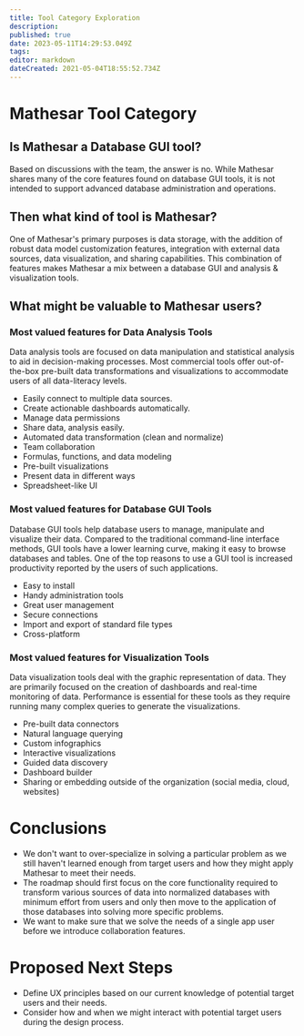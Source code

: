 ```yaml
---
title: Tool Category Exploration
description: 
published: true
date: 2023-05-11T14:29:53.049Z
tags: 
editor: markdown
dateCreated: 2021-05-04T18:55:52.734Z
---
```


# Mathesar Tool Category

## Is Mathesar a Database GUI tool?
Based on discussions with the team, the answer is no. While Mathesar shares many of the core features found on database GUI tools, it is not intended to support advanced database administration and operations. 

## Then what kind of tool is Mathesar?
One of Mathesar's primary purposes is data storage, with the addition of robust data model customization features, integration with external data sources, data visualization, and sharing capabilities. This combination of features makes Mathesar a mix between a database GUI and analysis & visualization tools.

## What might be valuable to Mathesar users?

### Most valued features for Data Analysis Tools
Data analysis tools are focused on data manipulation and statistical analysis to aid in decision-making processes. Most commercial tools offer out-of-the-box pre-built data transformations and visualizations to accommodate users of all data-literacy levels.
* Easily connect to multiple data sources.
* Create actionable dashboards automatically.
* Manage data permissions
* Share data, analysis easily.
* Automated data transformation (clean and normalize)
* Team collaboration
* Formulas, functions, and data modeling
* Pre-built visualizations
* Present data in different ways
* Spreadsheet-like UI

### Most valued features for Database GUI Tools
Database GUI tools help database users to manage, manipulate and visualize their data. Compared to the traditional command-line interface methods, GUI tools have a lower learning curve, making it easy to browse databases and tables. One of the top reasons to use a GUI tool is increased productivity reported by the users of such applications.
* Easy to install
* Handy administration tools
* Great user management
* Secure connections
* Import and export of standard file types
* Cross-platform

### Most valued features for Visualization Tools
Data visualization tools deal with the graphic representation of data. They are primarily focused on the creation of dashboards and real-time monitoring of data. Performance is essential for these tools as they require running many complex queries to generate the visualizations.
* Pre-built data connectors
* Natural language querying
* Custom infographics
* Interactive visualizations
* Guided data discovery
* Dashboard builder
* Sharing or embedding outside of the organization (social media, cloud, websites)

# Conclusions
* We don't want to over-specialize in solving a particular problem as we still haven't learned enough from target users and how they might apply Mathesar to meet their needs.
* The roadmap should first focus on the core functionality required to transform various sources of data into normalized databases with minimum effort from users and only then move to the application of those databases into solving more specific problems.
* We want to make sure that we solve the needs of a single app user before we introduce collaboration features.

# Proposed Next Steps
* Define UX principles based on our current knowledge of potential target users and their needs.
* Consider how and when we might interact with potential target users during the design process.
